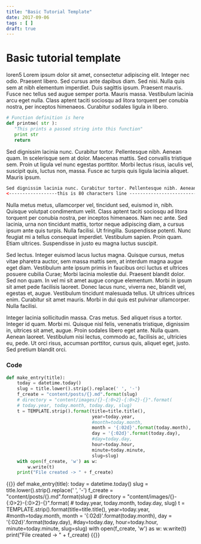 ```yaml
---
title: "Basic Tutorial Template"
date: 2017-09-06
tags : [ ]
draft: true
---
```



# Basic tutorial template
loren5  Lorem ipsum dolor sit amet, consectetur adipiscing elit. Integer nec odio. Praesent libero. Sed cursus ante dapibus diam. Sed nisi. Nulla quis sem at nibh elementum imperdiet. Duis sagittis ipsum. Praesent mauris. Fusce nec tellus sed augue semper porta. Mauris massa. Vestibulum lacinia arcu eget nulla. Class aptent taciti sociosqu ad litora torquent per conubia nostra, per inceptos himenaeos. Curabitur sodales ligula in libero. 

```python
# Function definition is here
def printme( str ):
   "This prints a passed string into this function"
   print str
   return
```

Sed dignissim lacinia nunc. Curabitur tortor. Pellentesque nibh. Aenean quam. In scelerisque sem at dolor. Maecenas mattis. Sed convallis tristique sem. Proin ut ligula vel nunc egestas porttitor. Morbi lectus risus, iaculis vel, suscipit quis, luctus non, massa. Fusce ac turpis quis ligula lacinia aliquet. Mauris ipsum. 

```html
Sed dignissim lacinia nunc. Curabitur tortor. Pellentesque nibh. Aenean quam. In
<------------------this is 80 characters line --------------------------------->1234567
```
Nulla metus metus, ullamcorper vel, tincidunt sed, euismod in, nibh. Quisque volutpat condimentum velit. Class aptent taciti sociosqu ad litora torquent per conubia nostra, per inceptos himenaeos. Nam nec ante. Sed lacinia, urna non tincidunt mattis, tortor neque adipiscing diam, a cursus ipsum ante quis turpis. Nulla facilisi. Ut fringilla. Suspendisse potenti. Nunc feugiat mi a tellus consequat imperdiet. Vestibulum sapien. Proin quam. Etiam ultrices. Suspendisse in justo eu magna luctus suscipit. 

Sed lectus. Integer euismod lacus luctus magna. Quisque cursus, metus vitae pharetra auctor, sem massa mattis sem, at interdum magna augue eget diam. Vestibulum ante ipsum primis in faucibus orci luctus et ultrices posuere cubilia Curae; Morbi lacinia molestie dui. Praesent blandit dolor. Sed non quam. In vel mi sit amet augue congue elementum. Morbi in ipsum sit amet pede facilisis laoreet. Donec lacus nunc, viverra nec, blandit vel, egestas et, augue. Vestibulum tincidunt malesuada tellus. Ut ultrices ultrices enim. Curabitur sit amet mauris. Morbi in dui quis est pulvinar ullamcorper. Nulla facilisi. 

Integer lacinia sollicitudin massa. Cras metus. Sed aliquet risus a tortor. Integer id quam. Morbi mi. Quisque nisl felis, venenatis tristique, dignissim in, ultrices sit amet, augue. Proin sodales libero eget ante. Nulla quam. Aenean laoreet. Vestibulum nisi lectus, commodo ac, facilisis ac, ultricies eu, pede. Ut orci risus, accumsan porttitor, cursus quis, aliquet eget, justo. Sed pretium blandit orci. 

### Code

```python
def make_entry(title):
    today = datetime.today()
    slug = title.lower().strip().replace(' ', '-')
    f_create = "content/posts/{}.md".format(slug)
    # directory = "content/images/{}-{:0>2}-{:0>2}-{}".format(
    # today.year, today.month, today.day, slug)
    t = TEMPLATE.strip().format(title=title.title(),
                                year=today.year,
                                #month=today.month,
                                month = '{:02d}'.format(today.month),
                                day = '{:02d}'.format(today.day),
                                #day=today.day,
                                hour=today.hour,
                                minute=today.minute,
                                slug=slug)
    with open(f_create, 'w') as w:
        w.write(t)
    print("File created -> " + f_create)
```

{{<highlight python>}}
def make_entry(title):
    today = datetime.today()
    slug = title.lower().strip().replace(' ', '-')
    f_create = "content/posts/{}.md".format(slug)
    # directory = "content/images/{}-{:0>2}-{:0>2}-{}".format(
    # today.year, today.month, today.day, slug)
    t = TEMPLATE.strip().format(title=title.title(),
                                year=today.year,
                                #month=today.month,
                                month = '{:02d}'.format(today.month),
                                day = '{:02d}'.format(today.day),
                                #day=today.day,
                                hour=today.hour,
                                minute=today.minute,
                                slug=slug)
    with open(f_create, 'w') as w:
        w.write(t)
    print("File created -> " + f_create)
{{</highlight>}}



<!-- 1.Write an overview// -->

<!-- 2. Describe your intended audience //-->



<!-- 3. State the Purpose //-->

<!-- 4. List any Preriquisites //-->


<!-- 5. Describe the steps of your how-to //-->


<!-- 6. Extend the learning //-->

<!-- 7. Summarize the Entire Process //-->

<!-- 8. Reference //-->



